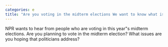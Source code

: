 ```yaml
---
categories: e
title: "Are you voting in the midterm elections We want to know what issues matter to you"
---
```

NPR wants to hear from people who are voting in this year"s midterm elections. Are you planning to vote in the midterm election? What issues are you hoping that politicians address?